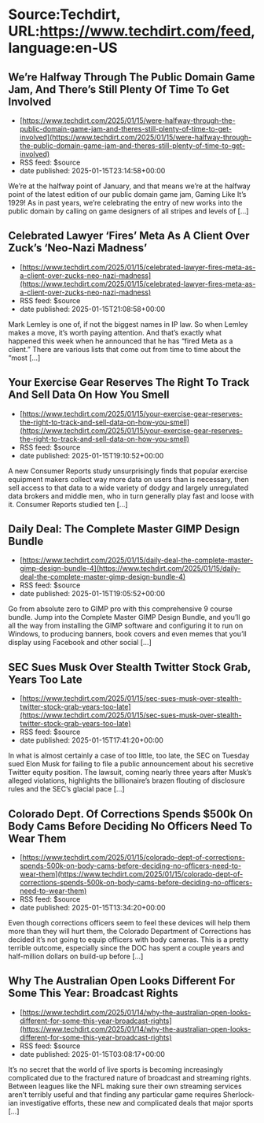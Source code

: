 # Source:Techdirt, URL:https://www.techdirt.com/feed, language:en-US

## We’re Halfway Through The Public Domain Game Jam, And There’s Still Plenty Of Time To Get Involved
 - [https://www.techdirt.com/2025/01/15/were-halfway-through-the-public-domain-game-jam-and-theres-still-plenty-of-time-to-get-involved](https://www.techdirt.com/2025/01/15/were-halfway-through-the-public-domain-game-jam-and-theres-still-plenty-of-time-to-get-involved)
 - RSS feed: $source
 - date published: 2025-01-15T23:14:58+00:00

We&#8217;re at the halfway point of January, and that means we&#8217;re at the halfway point of the latest edition of our public domain game jam, Gaming Like It&#8217;s 1929! As in past years, we&#8217;re celebrating the entry of new works into the public domain by calling on game designers of all stripes and levels of [&#8230;]

## Celebrated Lawyer ‘Fires’ Meta As A Client Over Zuck’s ‘Neo-Nazi Madness’
 - [https://www.techdirt.com/2025/01/15/celebrated-lawyer-fires-meta-as-a-client-over-zucks-neo-nazi-madness](https://www.techdirt.com/2025/01/15/celebrated-lawyer-fires-meta-as-a-client-over-zucks-neo-nazi-madness)
 - RSS feed: $source
 - date published: 2025-01-15T21:08:58+00:00

Mark Lemley is one of, if not the biggest names in IP law. So when Lemley makes a move, it&#8217;s worth paying attention. And that&#8217;s exactly what happened this week when he announced that he has &#8220;fired Meta as a client.&#8221; There are various lists that come out from time to time about the “most [&#8230;]

## Your Exercise Gear Reserves The Right To Track And Sell Data On How You Smell
 - [https://www.techdirt.com/2025/01/15/your-exercise-gear-reserves-the-right-to-track-and-sell-data-on-how-you-smell](https://www.techdirt.com/2025/01/15/your-exercise-gear-reserves-the-right-to-track-and-sell-data-on-how-you-smell)
 - RSS feed: $source
 - date published: 2025-01-15T19:10:52+00:00

A new Consumer Reports study unsurprisingly finds that popular exercise equipment makers collect way more data on users than is necessary, then sell access to that data to a wide variety of dodgy and largely unregulated data brokers and middle men, who in turn generally play fast and loose with it. Consumer Reports studied ten [&#8230;]

## Daily Deal: The Complete Master GIMP Design Bundle
 - [https://www.techdirt.com/2025/01/15/daily-deal-the-complete-master-gimp-design-bundle-4](https://www.techdirt.com/2025/01/15/daily-deal-the-complete-master-gimp-design-bundle-4)
 - RSS feed: $source
 - date published: 2025-01-15T19:05:52+00:00

Go from absolute zero to GIMP pro with this comprehensive 9 course bundle. Jump into the Complete Master GIMP Design Bundle, and you&#8217;ll go all the way from installing the GIMP software and configuring it to run on Windows, to producing banners, book covers and even memes that you&#8217;ll display using Facebook and other social [&#8230;]

## SEC Sues Musk Over Stealth Twitter Stock Grab, Years Too Late
 - [https://www.techdirt.com/2025/01/15/sec-sues-musk-over-stealth-twitter-stock-grab-years-too-late](https://www.techdirt.com/2025/01/15/sec-sues-musk-over-stealth-twitter-stock-grab-years-too-late)
 - RSS feed: $source
 - date published: 2025-01-15T17:41:20+00:00

In what is almost certainly a case of too little, too late, the SEC on Tuesday sued Elon Musk for failing to file a public announcement about his secretive Twitter equity position. The lawsuit, coming nearly three years after Musk&#8217;s alleged violations, highlights the billionaire&#8217;s brazen flouting of disclosure rules and the SEC&#8217;s glacial pace [&#8230;]

## Colorado Dept. Of Corrections Spends $500k On Body Cams Before Deciding No Officers Need To Wear Them
 - [https://www.techdirt.com/2025/01/15/colorado-dept-of-corrections-spends-500k-on-body-cams-before-deciding-no-officers-need-to-wear-them](https://www.techdirt.com/2025/01/15/colorado-dept-of-corrections-spends-500k-on-body-cams-before-deciding-no-officers-need-to-wear-them)
 - RSS feed: $source
 - date published: 2025-01-15T13:34:20+00:00

Even though corrections officers seem to feel these devices will help them more than they will hurt them, the Colorado Department of Corrections has decided it&#8217;s not going to equip officers with body cameras. This is a pretty terrible outcome, especially since the DOC has spent a couple years and half-million dollars on build-up before [&#8230;]

## Why The Australian Open Looks Different For Some This Year: Broadcast Rights
 - [https://www.techdirt.com/2025/01/14/why-the-australian-open-looks-different-for-some-this-year-broadcast-rights](https://www.techdirt.com/2025/01/14/why-the-australian-open-looks-different-for-some-this-year-broadcast-rights)
 - RSS feed: $source
 - date published: 2025-01-15T03:08:17+00:00

It&#8217;s no secret that the world of live sports is becoming increasingly complicated due to the fractured nature of broadcast and streaming rights. Between leagues like the NFL making sure their own streaming services aren&#8217;t terribly useful and that finding any particular game requires Sherlock-ian investigative efforts, these new and complicated deals that major sports [&#8230;]

